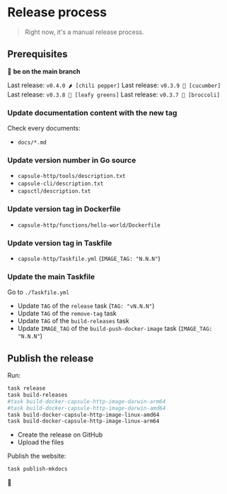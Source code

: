 # Release process

> Right now, it's a manual release process.

## Prerequisites

👋 **be on the main branch**

Last release: `v0.4.0 🌶️ [chili pepper]`
Last release: `v0.3.9 🥒 [cucumber]`
Last release: `v0.3.8 🥬 [leafy greens]` 
Last release: `v0.3.7 🥦 [broccoli]`

### Update documentation content with the new tag

Check every documents:
- `docs/*.md`

### Update version number in Go source

- `capsule-http/tools/description.txt`
- `capsule-cli/description.txt`
- `capsctl/description.txt`

### Update version tag in Dockerfile

- `capsule-http/functions/hello-world/Dockerfile`

### Update version tag in Taskfile

- `capsule-http/Taskfile.yml` (`IMAGE_TAG: "N.N.N"`)

### Update the main Taskfile

Go to `./Taskfile.yml`

- Update `TAG` of the `release` task (`TAG: "vN.N.N"`)
- Update `TAG` of the `remove-tag` task
- Update `TAG` of the `build-releases` task
- Update `IMAGE_TAG` of the `build-push-docker-image` task (`IMAGE_TAG: "N.N.N"`)

## Publish the release

Run:

```bash
task release
task build-releases
#task build-docker-capsule-http-image-darwin-arm64
#task build-docker-capsule-http-image-darwin-amd64
task build-docker-capsule-http-image-linux-amd64
task build-docker-capsule-http-image-linux-arm64
```

- Create the release on GitHub
- Upload the files

Publish the website:

```bash
task publish-mkdocs
```

🎉